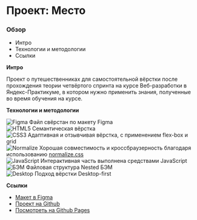 # Проект: Место

### Обзор

- Интро
- Технологии и методологии
- Ссылки

**Интро**

Проект о путешественниках для самостоятельной вёрстки после прохождения теории четвёртого спринта на курсе Веб-разработки в Яндекс-Практикуме, в котором нужно применить знания, полученные во время обучения на курсе.

**Технологии и методологии**

![Figma](https://i.postimg.cc/RFM4dcwP/figma.png) Файл свёрстан по макету Figma\
![HTML5](https://i.postimg.cc/xCtY4cR9/html.png) Семантическая вёрстка\
![CSS3](https://i.postimg.cc/CKCwbvnB/css.png) Адаптивная и отзывчивая вёрстка, с применением flex-box и grid\
![Normalize](https://i.postimg.cc/vTTMFbqf/normalize.png) Хорошая совместимость и кроссбраузерность благодаря использованию [normalize.css](https://github.com/necolas/normalize.css/)\
![JavaScript](https://i.postimg.cc/VL7gk175/js.png) Интерактивная часть выполнена средствами JavaScript\
![БЭМ](https://i.postimg.cc/jjYswV2Y/bem.png) Файловая структура Nested БЭМ\
![Desktop](https://i.postimg.cc/zfNymHnh/monitor.png) Подход вёрстки Desktop-first

**Ссылки**

- [Макет в Figma](https://www.figma.com/file/2cn9N9jSkmxD84oJik7xL7/JavaScript.-Sprint-4?node-id=0%3A1)
- [Проект на Github](https://github.com/ivan-lev/mesto)
- [Посмотреть на Github Pages](https://ivan-lev.github.io/mesto/)

